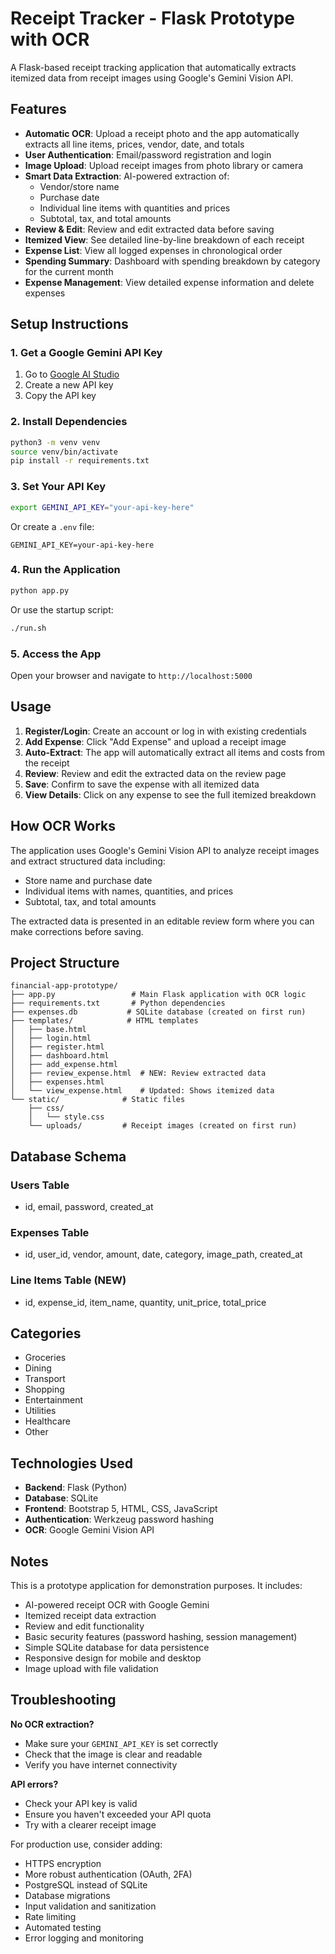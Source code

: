 # Receipt Tracker - Flask Prototype with OCR

A Flask-based receipt tracking application that automatically extracts itemized data from receipt images using Google's Gemini Vision API.

## Features

- **Automatic OCR**: Upload a receipt photo and the app automatically extracts all line items, prices, vendor, date, and totals
- **User Authentication**: Email/password registration and login
- **Image Upload**: Upload receipt images from photo library or camera
- **Smart Data Extraction**: AI-powered extraction of:
  - Vendor/store name
  - Purchase date
  - Individual line items with quantities and prices
  - Subtotal, tax, and total amounts
- **Review & Edit**: Review and edit extracted data before saving
- **Itemized View**: See detailed line-by-line breakdown of each receipt
- **Expense List**: View all logged expenses in chronological order
- **Spending Summary**: Dashboard with spending breakdown by category for the current month
- **Expense Management**: View detailed expense information and delete expenses

## Setup Instructions

### 1. Get a Google Gemini API Key

1. Go to [Google AI Studio](https://aistudio.google.com/app/apikey)
2. Create a new API key
3. Copy the API key

### 2. Install Dependencies

```bash
python3 -m venv venv
source venv/bin/activate
pip install -r requirements.txt
```

### 3. Set Your API Key

```bash
export GEMINI_API_KEY="your-api-key-here"
```

Or create a `.env` file:
```
GEMINI_API_KEY=your-api-key-here
```

### 4. Run the Application

```bash
python app.py
```

Or use the startup script:
```bash
./run.sh
```

### 5. Access the App

Open your browser and navigate to `http://localhost:5000`

## Usage

1. **Register/Login**: Create an account or log in with existing credentials
2. **Add Expense**: Click "Add Expense" and upload a receipt image
3. **Auto-Extract**: The app will automatically extract all items and costs from the receipt
4. **Review**: Review and edit the extracted data on the review page
5. **Save**: Confirm to save the expense with all itemized data
6. **View Details**: Click on any expense to see the full itemized breakdown

## How OCR Works

The application uses Google's Gemini Vision API to analyze receipt images and extract structured data including:
- Store name and purchase date
- Individual items with names, quantities, and prices
- Subtotal, tax, and total amounts

The extracted data is presented in an editable review form where you can make corrections before saving.

## Project Structure

```
financial-app-prototype/
├── app.py                 # Main Flask application with OCR logic
├── requirements.txt       # Python dependencies
├── expenses.db           # SQLite database (created on first run)
├── templates/            # HTML templates
│   ├── base.html
│   ├── login.html
│   ├── register.html
│   ├── dashboard.html
│   ├── add_expense.html
│   ├── review_expense.html  # NEW: Review extracted data
│   ├── expenses.html
│   └── view_expense.html    # Updated: Shows itemized data
└── static/              # Static files
    ├── css/
    │   └── style.css
    └── uploads/         # Receipt images (created on first run)
```

## Database Schema

### Users Table
- id, email, password, created_at

### Expenses Table
- id, user_id, vendor, amount, date, category, image_path, created_at

### Line Items Table (NEW)
- id, expense_id, item_name, quantity, unit_price, total_price

## Categories

- Groceries
- Dining
- Transport
- Shopping
- Entertainment
- Utilities
- Healthcare
- Other

## Technologies Used

- **Backend**: Flask (Python)
- **Database**: SQLite
- **Frontend**: Bootstrap 5, HTML, CSS, JavaScript
- **Authentication**: Werkzeug password hashing
- **OCR**: Google Gemini Vision API

## Notes

This is a prototype application for demonstration purposes. It includes:
- AI-powered receipt OCR with Google Gemini
- Itemized receipt data extraction
- Review and edit functionality
- Basic security features (password hashing, session management)
- Simple SQLite database for data persistence
- Responsive design for mobile and desktop
- Image upload with file validation

## Troubleshooting

**No OCR extraction?**
- Make sure your `GEMINI_API_KEY` is set correctly
- Check that the image is clear and readable
- Verify you have internet connectivity

**API errors?**
- Check your API key is valid
- Ensure you haven't exceeded your API quota
- Try with a clearer receipt image

For production use, consider adding:
- HTTPS encryption
- More robust authentication (OAuth, 2FA)
- PostgreSQL instead of SQLite
- Database migrations
- Input validation and sanitization
- Rate limiting
- Automated testing
- Error logging and monitoring
